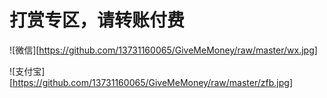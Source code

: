 # 打赏专区，请转账付费

![微信][https://github.com/13731160065/GiveMeMoney/raw/master/wx.jpg]

![支付宝][https://github.com/13731160065/GiveMeMoney/raw/master/zfb.jpg]
